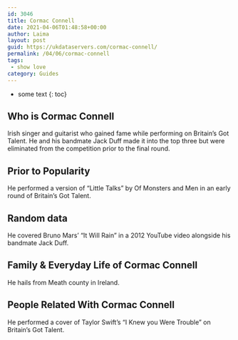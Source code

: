 ```yaml
---
id: 3046
title: Cormac Connell
date: 2021-04-06T01:48:58+00:00
author: Laima
layout: post
guid: https://ukdataservers.com/cormac-connell/
permalink: /04/06/cormac-connell
tags:
 - show love
category: Guides
---
```


* some text
{: toc}


## Who is Cormac Connell
                  
                  
                  
Irish singer and guitarist who gained fame while performing on Britain&#8217;s Got Talent. He and his bandmate Jack Duff made it into the top three but were eliminated from the competition prior to the final round.
                  
              
            
              
            
                
                
                
## Prior to Popularity
                  
                  
                  
He performed a version of &#8220;Little Talks&#8221; by Of Monsters and Men in an early round of Britain&#8217;s Got Talent.
                  
              
            
              
            
                
                
                
## Random data
                  
                  
                  
He covered Bruno Mars&#8217; &#8220;It Will Rain&#8221; in a 2012 YouTube video alongside his bandmate Jack Duff.
                  
              
            
              
            
                
                
                
## Family & Everyday Life of Cormac Connell
                  
                  
                  
He hails from Meath county in Ireland.
                  
              
            
              
            
                
                
                
## People Related With Cormac Connell
                  
                  
                  
He performed a cover of Taylor Swift&#8217;s &#8220;I Knew you Were Trouble&#8221; on Britain&#8217;s Got Talent.
                  
              
            
              
            
                
              
            
              
              
            
            
              
            
          
          
          